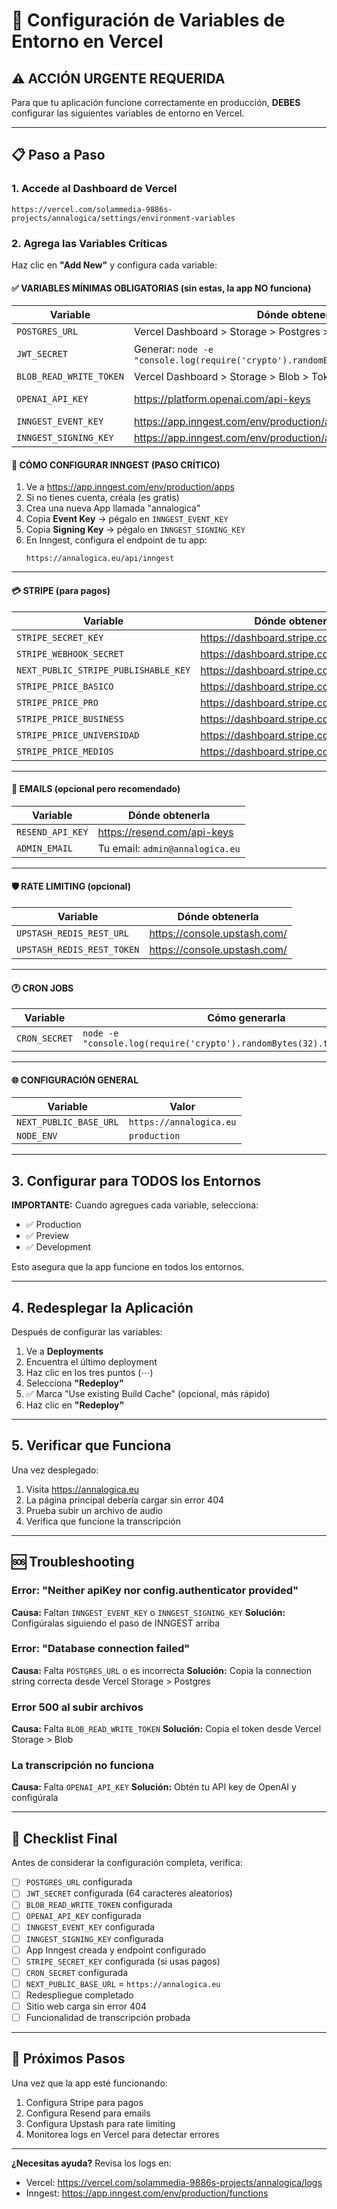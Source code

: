 # 🚀 Configuración de Variables de Entorno en Vercel

## ⚠️ ACCIÓN URGENTE REQUERIDA

Para que tu aplicación funcione correctamente en producción, **DEBES** configurar las siguientes variables de entorno en Vercel.

---

## 📋 Paso a Paso

### 1. Accede al Dashboard de Vercel

```
https://vercel.com/solammedia-9886s-projects/annalogica/settings/environment-variables
```

### 2. Agrega las Variables Críticas

Haz clic en **"Add New"** y configura cada variable:

#### ✅ VARIABLES MÍNIMAS OBLIGATORIAS (sin estas, la app NO funciona)

| Variable | Dónde obtenerla | Ejemplo |
|----------|-----------------|---------|
| `POSTGRES_URL` | Vercel Dashboard > Storage > Postgres > Connection String | `postgresql://...` |
| `JWT_SECRET` | Generar: `node -e "console.log(require('crypto').randomBytes(32).toString('hex'))"` | String de 64 caracteres |
| `BLOB_READ_WRITE_TOKEN` | Vercel Dashboard > Storage > Blob > Token | `vercel_blob_...` |
| `OPENAI_API_KEY` | https://platform.openai.com/api-keys | `sk-...` (tu API key de OpenAI) |
| `INNGEST_EVENT_KEY` | https://app.inngest.com/env/production/apps > Event Key | `evt_...` |
| `INNGEST_SIGNING_KEY` | https://app.inngest.com/env/production/apps > Signing Key | `signkey_...` |

#### 🔐 CÓMO CONFIGURAR INNGEST (PASO CRÍTICO)

1. Ve a https://app.inngest.com/env/production/apps
2. Si no tienes cuenta, créala (es gratis)
3. Crea una nueva App llamada "annalogica"
4. Copia **Event Key** → pégalo en `INNGEST_EVENT_KEY`
5. Copia **Signing Key** → pégalo en `INNGEST_SIGNING_KEY`
6. En Inngest, configura el endpoint de tu app:
   ```
   https://annalogica.eu/api/inngest
   ```

---

#### 💳 STRIPE (para pagos)

| Variable | Dónde obtenerla |
|----------|-----------------|
| `STRIPE_SECRET_KEY` | https://dashboard.stripe.com/apikeys |
| `STRIPE_WEBHOOK_SECRET` | https://dashboard.stripe.com/webhooks |
| `NEXT_PUBLIC_STRIPE_PUBLISHABLE_KEY` | https://dashboard.stripe.com/apikeys |
| `STRIPE_PRICE_BASICO` | https://dashboard.stripe.com/products |
| `STRIPE_PRICE_PRO` | https://dashboard.stripe.com/products |
| `STRIPE_PRICE_BUSINESS` | https://dashboard.stripe.com/products |
| `STRIPE_PRICE_UNIVERSIDAD` | https://dashboard.stripe.com/products |
| `STRIPE_PRICE_MEDIOS` | https://dashboard.stripe.com/products |

---

#### 📧 EMAILS (opcional pero recomendado)

| Variable | Dónde obtenerla |
|----------|-----------------|
| `RESEND_API_KEY` | https://resend.com/api-keys |
| `ADMIN_EMAIL` | Tu email: `admin@annalogica.eu` |

---

#### 🛡️ RATE LIMITING (opcional)

| Variable | Dónde obtenerla |
|----------|-----------------|
| `UPSTASH_REDIS_REST_URL` | https://console.upstash.com/ |
| `UPSTASH_REDIS_REST_TOKEN` | https://console.upstash.com/ |

---

#### 🕐 CRON JOBS

| Variable | Cómo generarla |
|----------|----------------|
| `CRON_SECRET` | `node -e "console.log(require('crypto').randomBytes(32).toString('hex'))"` |

---

#### 🌐 CONFIGURACIÓN GENERAL

| Variable | Valor |
|----------|-------|
| `NEXT_PUBLIC_BASE_URL` | `https://annalogica.eu` |
| `NODE_ENV` | `production` |

---

## 3. Configurar para TODOS los Entornos

**IMPORTANTE:** Cuando agregues cada variable, selecciona:
- ✅ Production
- ✅ Preview
- ✅ Development

Esto asegura que la app funcione en todos los entornos.

---

## 4. Redesplegar la Aplicación

Después de configurar las variables:

1. Ve a **Deployments**
2. Encuentra el último deployment
3. Haz clic en los tres puntos (⋯)
4. Selecciona **"Redeploy"**
5. ✅ Marca "Use existing Build Cache" (opcional, más rápido)
6. Haz clic en **"Redeploy"**

---

## 5. Verificar que Funciona

Una vez desplegado:

1. Visita https://annalogica.eu
2. La página principal debería cargar sin error 404
3. Prueba subir un archivo de audio
4. Verifica que funcione la transcripción

---

## 🆘 Troubleshooting

### Error: "Neither apiKey nor config.authenticator provided"
**Causa:** Faltan `INNGEST_EVENT_KEY` o `INNGEST_SIGNING_KEY`
**Solución:** Configúralas siguiendo el paso de INNGEST arriba

### Error: "Database connection failed"
**Causa:** Falta `POSTGRES_URL` o es incorrecta
**Solución:** Copia la connection string correcta desde Vercel Storage > Postgres

### Error 500 al subir archivos
**Causa:** Falta `BLOB_READ_WRITE_TOKEN`
**Solución:** Copia el token desde Vercel Storage > Blob

### La transcripción no funciona
**Causa:** Falta `OPENAI_API_KEY`
**Solución:** Obtén tu API key de OpenAI y configúrala

---

## 📝 Checklist Final

Antes de considerar la configuración completa, verifica:

- [ ] `POSTGRES_URL` configurada
- [ ] `JWT_SECRET` configurada (64 caracteres aleatorios)
- [ ] `BLOB_READ_WRITE_TOKEN` configurada
- [ ] `OPENAI_API_KEY` configurada
- [ ] `INNGEST_EVENT_KEY` configurada
- [ ] `INNGEST_SIGNING_KEY` configurada
- [ ] App Inngest creada y endpoint configurado
- [ ] `STRIPE_SECRET_KEY` configurada (si usas pagos)
- [ ] `CRON_SECRET` configurada
- [ ] `NEXT_PUBLIC_BASE_URL` = `https://annalogica.eu`
- [ ] Redespliegue completado
- [ ] Sitio web carga sin error 404
- [ ] Funcionalidad de transcripción probada

---

## 🎯 Próximos Pasos

Una vez que la app esté funcionando:

1. Configura Stripe para pagos
2. Configura Resend para emails
3. Configura Upstash para rate limiting
4. Monitorea logs en Vercel para detectar errores

---

**¿Necesitas ayuda?** Revisa los logs en:
- Vercel: https://vercel.com/solammedia-9886s-projects/annalogica/logs
- Inngest: https://app.inngest.com/env/production/functions
